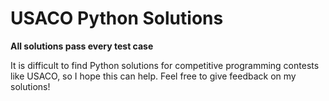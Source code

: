 # USACO Python Solutions

**All solutions pass every test case**

It is difficult to find Python solutions for competitive programming contests like USACO, so I hope this can help. Feel free to give feedback on my solutions!



